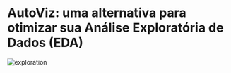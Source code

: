 # AutoViz: uma alternativa para otimizar sua Análise Exploratória de Dados (EDA)
![exploration](https://cff2.earth.com/uploads/2020/11/02095321/shutterstock_138031868-960x601.jpg)
